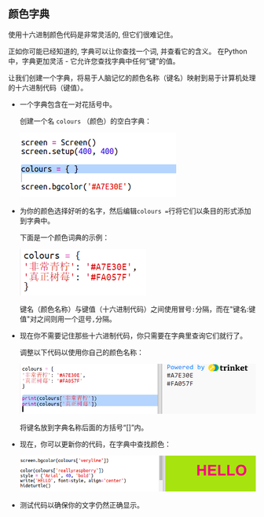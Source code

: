 ## 颜色字典

使用十六进制颜色代码是非常灵活的, 但它们很难记住。

正如你可能已经知道的, 字典可以让你查找一个词, 并查看它的含义。 在Python中，字典更加灵活 - 它允许您查找字典中任何“键”的值。

让我们创建一个字典，将易于人脑记忆的颜色名称（键名）映射到易于计算机处理的十六进制代码（键值）。

+ 一个字典包含在一对花括号中。
    
    创建一个名 `colours` （颜色）的空白字典：
    
    ![截图](images/colourful-dict.png)

+ 为你的颜色选择好听的名字，然后编辑`colours =`行将它们以条目的形式添加到字典中。
    
    下面是一个颜色词典的示例：
    
    ![截图](images/colourful-colours.png)
    
    键名（颜色名称）与键值（十六进制代码）之间使用冒号`:`分隔，而在"键名:键值"对之间则用一个逗号`,`分隔。

+ 现在你不需要记住那些十六进制代码，你只需要在字典里查询它们就行了。
    
    调整以下代码以使用你自己的颜色名称：
    
    ![截图](images/colourful-entries.png)
    
    将键名放到字典名称后面的方括号“[]”内。

+ 现在，你可以更新你的代码，在字典中查找颜色：
    
    ![截图](images/colourful-use.png)

+ 测试代码以确保你的文字仍然正确显示。